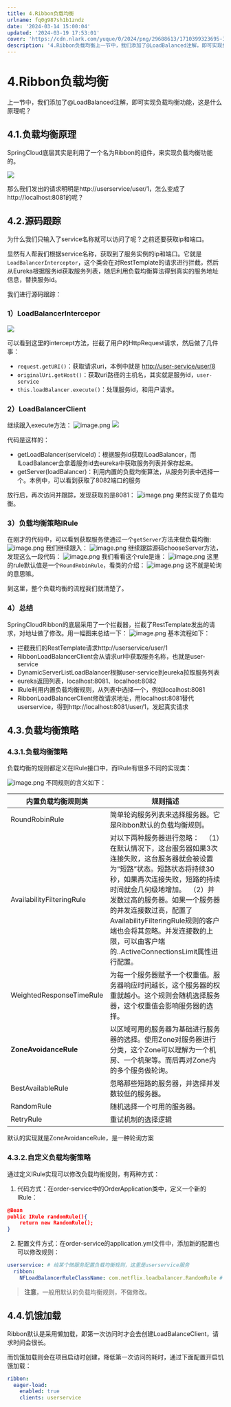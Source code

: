 ```yaml
---
title: 4.Ribbon负载均衡
urlname: fq0g987sh1b1zndz
date: '2024-03-14 15:00:04'
updated: '2024-03-19 17:53:01'
cover: 'https://cdn.nlark.com/yuque/0/2024/png/29688613/1710399323695-3e5165cd-0c4a-461e-b464-439c1563aee8.png'
description: '4.Ribbon负载均衡上一节中，我们添加了@LoadBalanced注解，即可实现负载均衡功能，这是什么原理呢？4.1.负载均衡原理SpringCloud底层其实是利用了一个名为Ribbon的组件，来实现负载均衡功能的。那么我们发出的请求明明是http://userservice/user/...'
---
```

# 4.Ribbon负载均衡

上一节中，我们添加了@LoadBalanced注解，即可实现负载均衡功能，这是什么原理呢？

## 4.1.负载均衡原理

SpringCloud底层其实是利用了一个名为Ribbon的组件，来实现负载均衡功能的。

![](https://raw.githubusercontent.com/choodsire666/blog-img/main/4.Ribbon负载均衡/99bdc624b44c70870126962ad2f40f11.png)

那么我们发出的请求明明是http://userservice/user/1，怎么变成了http://localhost:8081的呢？

## 4.2.源码跟踪

为什么我们只输入了service名称就可以访问了呢？之前还要获取ip和端口。

显然有人帮我们根据service名称，获取到了服务实例的ip和端口。它就是`LoadBalancerInterceptor`，这个类会在对RestTemplate的请求进行拦截，然后从Eureka根据服务id获取服务列表，随后利用负载均衡算法得到真实的服务地址信息，替换服务id。

我们进行源码跟踪：

### 1）LoadBalancerIntercepor

![](https://raw.githubusercontent.com/choodsire666/blog-img/main/4.Ribbon负载均衡/f7b66cf34cdafa2ecedc446da17d2de1.png)

可以看到这里的intercept方法，拦截了用户的HttpRequest请求，然后做了几件事：

- `request.getURI()`：获取请求uri，本例中就是 [http://user-service/user/8](http://user-service/user/8)
- `originalUri.getHost()`：获取uri路径的主机名，其实就是服务id，`user-service`
- `this.loadBalancer.execute()`：处理服务id，和用户请求。

### 2）LoadBalancerClient

继续跟入execute方法：
![image.png](https://raw.githubusercontent.com/choodsire666/blog-img/main/4.Ribbon负载均衡/317e73ccc2795eba8a119df64bcdfc8c.png)
![](assets/1525620787090.png#id=uK9cg&originalType=binary&ratio=1&rotation=0&showTitle=false&status=done&style=none&title=)

代码是这样的：

- getLoadBalancer(serviceId)：根据服务id获取ILoadBalancer，而ILoadBalancer会拿着服务id去eureka中获取服务列表并保存起来。
- getServer(loadBalancer)：利用内置的负载均衡算法，从服务列表中选择一个。本例中，可以看到获取了8082端口的服务

放行后，再次访问并跟踪，发现获取的是8081：
![image.png](https://raw.githubusercontent.com/choodsire666/blog-img/main/4.Ribbon负载均衡/ccffff4d64d11801063da406eb6aedc1.png)
果然实现了负载均衡。
### 3）负载均衡策略IRule

在刚才的代码中，可以看到获取服务使通过一个`getServer`方法来做负载均衡:
![image.png](https://raw.githubusercontent.com/choodsire666/blog-img/main/4.Ribbon负载均衡/63b0c67b0443b4a0886219bc458db1f5.png)
我们继续跟入：
![image.png](https://raw.githubusercontent.com/choodsire666/blog-img/main/4.Ribbon负载均衡/d63a59770989cb2dc80e9c38131f655b.png)
继续跟踪源码chooseServer方法，发现这么一段代码：
![image.png](https://raw.githubusercontent.com/choodsire666/blog-img/main/4.Ribbon负载均衡/88d2ef8d03528b8a04aae33ba52a894b.png)
我们看看这个rule是谁：
![image.png](https://raw.githubusercontent.com/choodsire666/blog-img/main/4.Ribbon负载均衡/ec2c98ae64010c6618d384de510028b0.png)
这里的rule默认值是一个`RoundRobinRule`，看类的介绍：
![image.png](https://raw.githubusercontent.com/choodsire666/blog-img/main/4.Ribbon负载均衡/af6fc36a411d604424ea5ccd168f9d7a.png)
这不就是轮询的意思嘛。

到这里，整个负载均衡的流程我们就清楚了。
### 4）总结

SpringCloudRibbon的底层采用了一个拦截器，拦截了RestTemplate发出的请求，对地址做了修改。用一幅图来总结一下：
![image.png](https://raw.githubusercontent.com/choodsire666/blog-img/main/4.Ribbon负载均衡/53e27bd80697c8ff753c02be138ee8c0.png)
基本流程如下：

- 拦截我们的RestTemplate请求http://userservice/user/1
- RibbonLoadBalancerClient会从请求url中获取服务名称，也就是user-service
- DynamicServerListLoadBalancer根据user-service到eureka拉取服务列表
- eureka返回列表，localhost:8081、localhost:8082
- IRule利用内置负载均衡规则，从列表中选择一个，例如localhost:8081
- RibbonLoadBalancerClient修改请求地址，用localhost:8081替代userservice，得到http://localhost:8081/user/1，发起真实请求

## 4.3.负载均衡策略

### 4.3.1.负载均衡策略

负载均衡的规则都定义在IRule接口中，而IRule有很多不同的实现类：

![image.png](https://raw.githubusercontent.com/choodsire666/blog-img/main/4.Ribbon负载均衡/e9e31ea0950259746a7d2eafd8d75c5b.png)
不同规则的含义如下：

| **内置负载均衡规则类** | **规则描述** |
| --- | --- |
| RoundRobinRule | 简单轮询服务列表来选择服务器。它是Ribbon默认的负载均衡规则。 |
| AvailabilityFilteringRule | 对以下两种服务器进行忽略：   （1）在默认情况下，这台服务器如果3次连接失败，这台服务器就会被设置为“短路”状态。短路状态将持续30秒，如果再次连接失败，短路的持续时间就会几何级地增加。  （2）并发数过高的服务器。如果一个服务器的并发连接数过高，配置了AvailabilityFilteringRule规则的客户端也会将其忽略。并发连接数的上限，可以由客户端的..ActiveConnectionsLimit属性进行配置。 |
| WeightedResponseTimeRule | 为每一个服务器赋予一个权重值。服务器响应时间越长，这个服务器的权重就越小。这个规则会随机选择服务器，这个权重值会影响服务器的选择。 |
| **ZoneAvoidanceRule** | 以区域可用的服务器为基础进行服务器的选择。使用Zone对服务器进行分类，这个Zone可以理解为一个机房、一个机架等。而后再对Zone内的多个服务做轮询。 |
| BestAvailableRule | 忽略那些短路的服务器，并选择并发数较低的服务器。 |
| RandomRule | 随机选择一个可用的服务器。 |
| RetryRule | 重试机制的选择逻辑 |


默认的实现就是ZoneAvoidanceRule，是一种轮询方案

### 4.3.2.自定义负载均衡策略

通过定义IRule实现可以修改负载均衡规则，有两种方式：

1. 代码方式：在order-service中的OrderApplication类中，定义一个新的IRule：
```json
@Bean
public IRule randomRule(){
    return new RandomRule();
}
```

2. 配置文件方式：在order-service的application.yml文件中，添加新的配置也可以修改规则：

```yaml
userservice: # 给某个微服务配置负载均衡规则，这里是userservice服务
  ribbon:
    NFLoadBalancerRuleClassName: com.netflix.loadbalancer.RandomRule # 负载均衡规则
```

> **注意**，一般用默认的负载均衡规则，不做修改。

## 4.4.饥饿加载

Ribbon默认是采用懒加载，即第一次访问时才会去创建LoadBalanceClient，请求时间会很长。

而饥饿加载则会在项目启动时创建，降低第一次访问的耗时，通过下面配置开启饥饿加载：

```yaml
ribbon:
  eager-load:
    enabled: true
    clients: userservice
```

